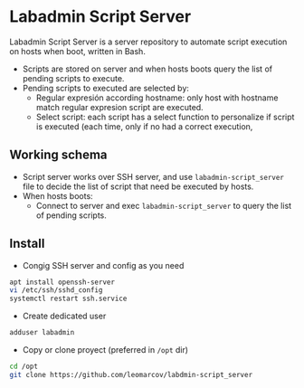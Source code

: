 # Labadmin Script Server
Labadmin Script Server is a server repository to automate script execution on hosts when boot, written in Bash.
  * Scripts are stored on server and when hosts boots query the list of pending scripts to execute.
  * Pending scripts to executed are selected by:
    * Regular expresión according hostname: only host with hostname match regular expresion script are executed.
    * Select script: each script has a select function to personalize if script is executed (each time, only if no had a correct execution, 

## Working schema
  * Script server works over SSH server, and use `labadmin-script_server` file to decide the list of script that need be executed by hosts.
  * When hosts boots:
    * Connect to server and exec `labadmin-script_server` to query the list of pending scripts.
    
  
## Install
  * Congig SSH server and config as you need
```bash
apt install openssh-server
vi /etc/ssh/sshd_config
systemctl restart ssh.service
 ```
  * Create dedicated user
```bash
adduser labadmin
 ```
  * Copy or clone proyect (preferred in `/opt` dir)
```bash
cd /opt
git clone https://github.com/leomarcov/labdmin-script_server
 ```
